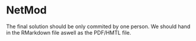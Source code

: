 # NetMod
The final solution should be only commited by one person. We should hand in the RMarkdown file aswell as the PDF/HMTL file.
